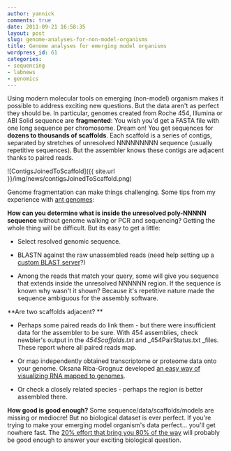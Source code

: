 ```yaml
---
author: yannick
comments: true
date: 2011-09-21 16:58:35
layout: post
slug: genome-analyses-for-non-model-organisms
title: Genome analyses for emerging model organisms
wordpress_id: 61
categories:
- sequencing
- labnews
- genomics
---
```


Using modern molecular tools on emerging (non-model) organism makes it possible to address exciting new questions. But the data aren't as perfect they should be. In particular, genomes created from Roche 454, Illumina or ABI Solid sequence are **fragmented**: You wish you'd get a FASTA file with one long sequence per chromosome. Dream on! You get sequences for **dozens to thousands of scaffolds**. Each scaffold is a series of contigs, separated by stretches of unresolved NNNNNNNNN sequence (usually repetitive sequences). But the assembler knows these contigs are adjacent thanks to paired reads.




 




![ContigsJoinedToScaffold]({{ site.url }}/img/news/contigsJoinedToScaffold.png)




Genome fragmentation can make things challenging. Some tips from my experience with [ant genomes](http://www.antgenomes.org):




**How can you determine what is inside the unresolved poly-NNNNN sequence** without genome walking or PCR and sequencing? Getting the whole thing will be difficult. But its easy to get a little:






  * Select resolved genomic sequence.


  * BLASTN against the raw unassembled reads (need help setting up a [custom BLAST server](http://www.sequenceserver.com)?)


  * Among the reads that match your query, some will give you sequence that extends inside the unresolved NNNNNN region. If the sequence is known why wasn't it shown? Because it's repetitive nature made the sequence ambiguous for the assembly software.




**Are two scaffolds adjacent? **






  * Perhaps some paired reads do link them - but there were insufficient data for the assembler to be sure. With 454 assemblies, check newbler's output in the _454Scaffolds.txt_ and _454PairStatus.txt _files. These report where all paired reads map.


  * Or map independently obtained transcriptome or proteome data onto your genome. Oksana Riba-Grognuz developed [an easy way of visualizing RNA mapped to genomes](https://github.com/ksanao/TGNet). 


  * Or check a closely related species - perhaps the region is better assembled there.




**How good is good enough?** Some sequence/data/scaffolds/models are missing or mediocre! But no biological dataset is ever perfect. If you're trying to make your emerging model organism's data perfect... you'll get nowhere fast. The [20% effort that bring you 80% of the way](http://en.wikipedia.org/wiki/Pareto_principle) will probably be good enough to answer your exciting biological question.








 
